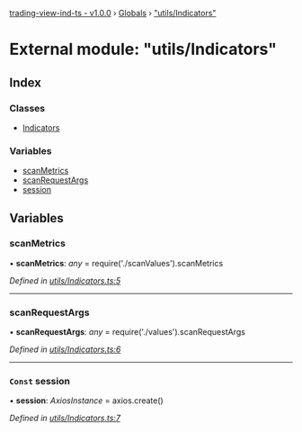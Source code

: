 [trading-view-ind-ts - v1.0.0](../README.md) › [Globals](../globals.md) › ["utils/Indicators"](_utils_indicators_.md)

# External module: "utils/Indicators"

## Index

### Classes

* [Indicators](../classes/_utils_indicators_.indicators.md)

### Variables

* [scanMetrics](_utils_indicators_.md#scanmetrics)
* [scanRequestArgs](_utils_indicators_.md#scanrequestargs)
* [session](_utils_indicators_.md#const-session)

## Variables

###  scanMetrics

• **scanMetrics**: *any* =  require('./scanValues').scanMetrics

*Defined in [utils/Indicators.ts:5](https://github.com/edmundpf/trading-view-ind-ts/blob/57bfebe/src/utils/Indicators.ts#L5)*

___

###  scanRequestArgs

• **scanRequestArgs**: *any* =  require('./values').scanRequestArgs

*Defined in [utils/Indicators.ts:6](https://github.com/edmundpf/trading-view-ind-ts/blob/57bfebe/src/utils/Indicators.ts#L6)*

___

### `Const` session

• **session**: *AxiosInstance* =  axios.create()

*Defined in [utils/Indicators.ts:7](https://github.com/edmundpf/trading-view-ind-ts/blob/57bfebe/src/utils/Indicators.ts#L7)*
